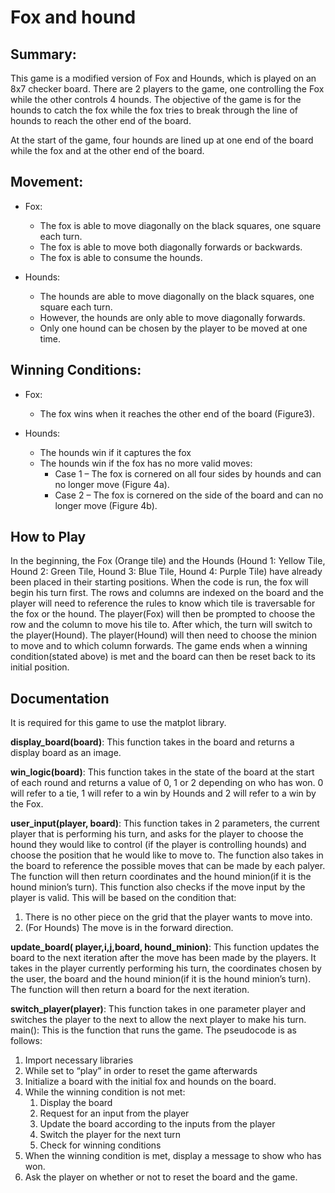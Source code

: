 # Fox and hound

## Summary:

This game is a modified version of Fox and Hounds, which is played on an 8x7 checker board. There are 2 players to the game, one controlling the Fox while the other controls 4 hounds. The objective of the game is for the hounds to catch the fox while the fox tries to break through the line of hounds to reach the other end of the board.

At the start of the game, four hounds are lined up at one end of the board while the fox and at the other end of the board.

## Movement:

- Fox:

  - The fox is able to move diagonally on the black squares, one square each turn.
  - The fox is able to move both diagonally forwards or backwards.
  - The fox is able to consume the hounds.

- Hounds:
  - The hounds are able to move diagonally on the black squares, one square each turn.
  - However, the hounds are only able to move diagonally forwards.
  - Only one hound can be chosen by the player to be moved at one time.

## Winning Conditions:

- Fox:

  - The fox wins when it reaches the other end of the board (Figure3).

- Hounds:

  - The hounds win if it captures the fox
  - The hounds win if the fox has no more valid moves:
    - Case 1 – The fox is cornered on all four sides by hounds and can no longer move (Figure 4a).
    - Case 2 – The fox is cornered on the side of the board and can no longer move (Figure 4b).
    
## How to Play

In the beginning, the Fox (Orange tile) and the Hounds (Hound 1: Yellow Tile, Hound 2: Green Tile, Hound 3: Blue Tile, Hound 4: Purple Tile) have already been placed in their starting positions. When the code is run, the fox will begin his turn first. The rows and columns are indexed on the board and the player will need to reference the rules to know which tile is traversable for the fox or the hound. The player(Fox) will then be prompted to choose the row and the column to move his tile to. After which, the turn will switch to the player(Hound). The player(Hound) will then need to choose the minion to move and to which column forwards. The game ends when a winning condition(stated above) is met and the board can then be reset back to its initial position.

## Documentation

It is required for this game to use the matplot library.

**display_board(board)**: This function takes in the board and returns a display board as an image.

**win_logic(board)**: This function takes in the state of the board at the start of each round and returns a value of 0, 1 or 2 depending on who has won. 0 will refer to a tie, 1 will refer to a win by Hounds and 2 will refer to a win by the Fox.

**user_input(player, board)**: This function takes in 2 parameters, the current player that is performing his turn, and asks for the player to choose the hound they would like to control (if the player is controlling hounds) and choose the position that he would like to move to. The function also takes in the board to reference the possible moves that can be made by each palyer. The function will then return coordinates and the hound minion(if it is the hound minion’s turn). This function also checks if the move input by the player is valid. This will be based on the condition that:

1. There is no other piece on the grid that the player wants to move into. 
2. (For Hounds) The move is in the forward direction.

**update_board( player,i,j,board, hound_minion)**: This function updates the board to the next iteration after the move has been made by the players. It takes in the player currently performing his turn, the coordinates chosen by the user, the board and the hound minion(if it is the hound minion’s turn). The function will then return a board for the next iteration.

**switch_player(player)**: This function takes in one parameter player and switches the player to the next to allow the next player to make his turn.
main(): This is the function that runs the game. The pseudocode is as follows: 
1. Import necessary libraries
2. While set to “play” in order to reset the game afterwards
3. Initialize a board with the initial fox and hounds on the board.
4. While the winning condition is not met: 
   1. Display the board
   2. Request for an input from the player
   3. Update the board according to the inputs from the player 
   4. Switch the player for the next turn
   5. Check for winning conditions
5. When the winning condition is met, display a message to show who has won. 
6. Ask the player on whether or not to reset the board and the game.

